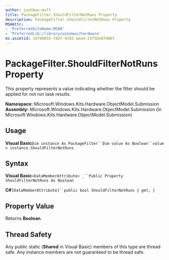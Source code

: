 ```yaml
---
author: joshbax-msft
title: PackageFilter.ShouldFilterNotRuns Property
description: PackageFilter.ShouldFilterNotRuns Property
MSHAttr:
- 'PreferredSiteName:MSDN'
- 'PreferredLib:/library/windows/hardware'
ms.assetid: 1d788855-f8bf-4142-aea4-25f5be87406f
---
```


# PackageFilter.ShouldFilterNotRuns Property


This property represents a value indicating whether the filter should be applied for not run task results.

**Namespace:** Microsoft.Windows.Kits.Hardware.ObjectModel.Submission **Assembly:** Microsoft.Windows.Kits.Hardware.ObjectModel.Submission (in Microsoft.Windows.Kits.Hardware.ObjectModel.Submission)

## Usage


**Visual Basic**`Dim instance As PackageFilter``Dim value As Boolean``value = instance.ShouldFilterNotRuns`

## Syntax


**Visual Basic**`<DataMemberAttribute> _``Public Property ShouldFilterNotRuns As Boolean`

**C#**`[DataMemberAttribute]``public bool ShouldFilterNotRuns { get; }`

## Property Value


Returns **Boolean**.

## Thread Safety


Any public static (**Shared** in Visual Basic) members of this type are thread safe. Any instance members are not guaranteed to be thread safe.

 

 






